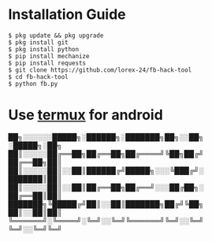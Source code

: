 # Installation Guide
```
$ pkg update && pkg upgrade
$ pkg install git
$ pkg install python
$ pip install mechanize
$ pip install requests
$ git clone https://github.com/lorex-24/fb-hack-tool
$ cd fb-hack-tool
$ python fb.py
```
# Use [termux](https://f-droid.org/en/packages/com.termux/) for android


██╗░░░░░░█████╗░██████╗░███████╗██╗░░██╗  ░█████╗░██╗
██║░░░░░██╔══██╗██╔══██╗██╔════╝╚██╗██╔╝  ██╔══██╗██║
██║░░░░░██║░░██║██████╔╝█████╗░░░╚███╔╝░  ███████║██║
██║░░░░░██║░░██║██╔══██╗██╔══╝░░░██╔██╗░  ██╔══██║██║
███████╗╚█████╔╝██║░░██║███████╗██╔╝╚██╗  ██║░░██║██║
╚══════╝░╚════╝░╚═╝░░╚═╝╚══════╝╚═╝░░╚═╝  ╚═╝░░╚═╝╚═╝

